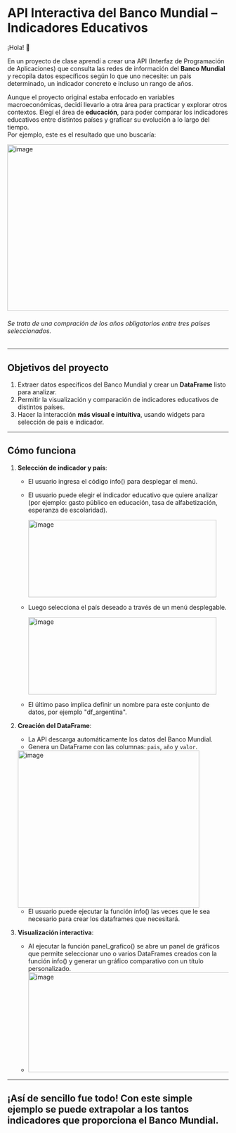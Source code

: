 # API Interactiva del Banco Mundial – Indicadores Educativos

¡Hola! 👋  

En un proyecto de clase aprendí a crear una API (Interfaz de Programación de Aplicaciones) que consulta las redes de información del **Banco Mundial** y recopila datos específicos según lo que uno necesite: un país determinado, un indicador concreto e incluso un rango de años.  

Aunque el proyecto original estaba enfocado en variables macroeconómicas, decidí llevarlo a otra área para practicar y explorar otros contextos. Elegí el área de **educación**, para poder comparar los indicadores educativos entre distintos países y graficar su evolución a lo largo del tiempo.  
Por ejemplo, este es el resultado que uno buscaría:

<img width="614" height="378" alt="image" src="https://github.com/user-attachments/assets/6eff5653-2d71-4cb7-9453-95ef93d1bf2b" />

###### Se trata de una compración de los años obligatorios entre tres países seleccionados. 


---

## Objetivos del proyecto

1. Extraer datos específicos del Banco Mundial y crear un **DataFrame** listo para analizar.  
2. Permitir la visualización y comparación de indicadores educativos de distintos países.  
3. Hacer la interacción **más visual e intuitiva**, usando widgets para selección de país e indicador.  

---

## Cómo funciona

1. **Selección de indicador y país**:  
   - El usuario ingresa el código info() para desplegar el menú.
   - El usuario puede elegir el indicador educativo que quiere analizar (por ejemplo: gasto público en educación, tasa de alfabetización, esperanza de escolaridad).
     
     <img width="428" height="176" alt="image" src="https://github.com/user-attachments/assets/43626499-7e6f-4e57-9bba-57cc95d7b68a" />
 
   - Luego selecciona el país deseado a través de un menú desplegable.
     
     <img width="428" height="176" alt="image" src="https://github.com/user-attachments/assets/b2df503a-d713-4ab2-afce-23afa6375212" />


     
   - El último paso implica definir un nombre para este conjunto de datos, por ejemplo "df_argentina". 
  

2. **Creación del DataFrame**:  
   - La API descarga automáticamente los datos del Banco Mundial.  
   - Genera un DataFrame con las columnas: `pais`, `año` y `valor`.
     
    <img width="413" height="357" alt="image" src="https://github.com/user-attachments/assets/27e3a98d-ee9b-4e73-91d8-160885b09329" />


   - El usuario puede ejecutar la función info() las veces que le sea necesario para crear los dataframes que necesitará. 
     


3. **Visualización interactiva**:  
   - Al ejecutar la función panel_grafico() se abre un panel de gráficos que permite seleccionar uno o varios DataFrames creados con la función info() y generar un gráfico comparativo con un título personalizado.
   - <img width="469" height="227" alt="image" src="https://github.com/user-attachments/assets/9c4840f9-0801-4a92-9c47-fbc698309bd8" />


---

## ¡Así de sencillo fue todo! Con este simple ejemplo se puede extrapolar a los tantos indicadores que proporciona el Banco Mundial. 
